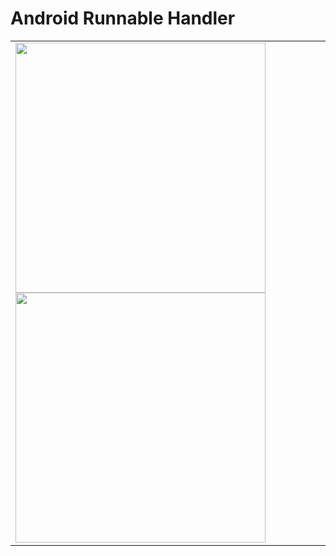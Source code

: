 # Android Runnable Handler

<table>
  <tr>
    <td>
<img src= "https://github.com/mertkolgu/android-runnable-handler/blob/master/app/src/main/res/screenshots/Screenshot_1573554436.png" width = 400>
<img src= "https://github.com/mertkolgu/android-runnable-handler/blob/master/app/src/main/res/screenshots/Screenshot_1573554442.png" width = 400>
    </td>
   </tr>
</table>

